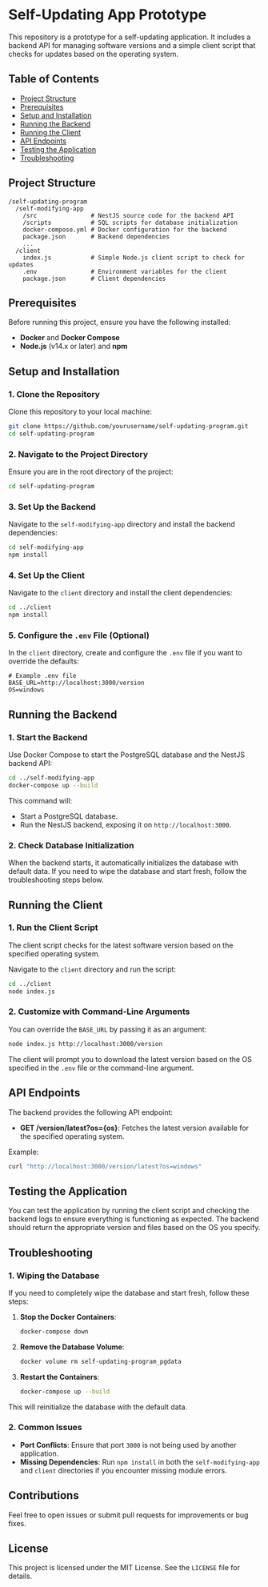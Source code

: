 # Self-Updating App Prototype

This repository is a prototype for a self-updating application. It includes a backend API for managing software versions and a simple client script that checks for updates based on the operating system.

## Table of Contents

- [Project Structure](#project-structure)
- [Prerequisites](#prerequisites)
- [Setup and Installation](#setup-and-installation)
- [Running the Backend](#running-the-backend)
- [Running the Client](#running-the-client)
- [API Endpoints](#api-endpoints)
- [Testing the Application](#testing-the-application)
- [Troubleshooting](#troubleshooting)

## Project Structure

```
/self-updating-program
  /self-modifying-app
    /src               # NestJS source code for the backend API
    /scripts           # SQL scripts for database initialization
    docker-compose.yml # Docker configuration for the backend
    package.json       # Backend dependencies
    ...
  /client
    index.js           # Simple Node.js client script to check for updates
    .env               # Environment variables for the client
    package.json       # Client dependencies

```


## Prerequisites

Before running this project, ensure you have the following installed:

- **Docker** and **Docker Compose**
- **Node.js** (v14.x or later) and **npm**

## Setup and Installation

### 1. Clone the Repository

Clone this repository to your local machine:

```bash
git clone https://github.com/yourusername/self-updating-program.git
cd self-updating-program
```

### 2. Navigate to the Project Directory

Ensure you are in the root directory of the project:

```bash
cd self-updating-program
```

### 3. Set Up the Backend

Navigate to the `self-modifying-app` directory and install the backend dependencies:

```bash
cd self-modifying-app
npm install
```

### 4. Set Up the Client

Navigate to the `client` directory and install the client dependencies:

```bash
cd ../client
npm install
```

### 5. Configure the `.env` File (Optional)

In the `client` directory, create and configure the `.env` file if you want to override the defaults:

```
# Example .env file
BASE_URL=http://localhost:3000/version
OS=windows
```

## Running the Backend

### 1. Start the Backend

Use Docker Compose to start the PostgreSQL database and the NestJS backend API:

```bash
cd ../self-modifying-app
docker-compose up --build
```

This command will:
- Start a PostgreSQL database.
- Run the NestJS backend, exposing it on `http://localhost:3000`.

### 2. Check Database Initialization

When the backend starts, it automatically initializes the database with default data. If you need to wipe the database and start fresh, follow the troubleshooting steps below.

## Running the Client

### 1. Run the Client Script

The client script checks for the latest software version based on the specified operating system.

Navigate to the `client` directory and run the script:

```bash
cd ../client
node index.js
```

### 2. Customize with Command-Line Arguments

You can override the `BASE_URL` by passing it as an argument:

```bash
node index.js http://localhost:3000/version
```

The client will prompt you to download the latest version based on the OS specified in the `.env` file or the command-line argument.

## API Endpoints

The backend provides the following API endpoint:

- **GET /version/latest?os={os}**: Fetches the latest version available for the specified operating system.

Example:

```bash
curl "http://localhost:3000/version/latest?os=windows"
```

## Testing the Application

You can test the application by running the client script and checking the backend logs to ensure everything is functioning as expected. The backend should return the appropriate version and files based on the OS you specify.

## Troubleshooting

### 1. Wiping the Database

If you need to completely wipe the database and start fresh, follow these steps:

1. **Stop the Docker Containers**:

   ```bash
   docker-compose down
   ```

2. **Remove the Database Volume**:

   ```bash
   docker volume rm self-updating-program_pgdata
   ```

3. **Restart the Containers**:

   ```bash
   docker-compose up --build
   ```

This will reinitialize the database with the default data.

### 2. Common Issues

- **Port Conflicts**: Ensure that port `3000` is not being used by another application.
- **Missing Dependencies**: Run `npm install` in both the `self-modifying-app` and `client` directories if you encounter missing module errors.

## Contributions

Feel free to open issues or submit pull requests for improvements or bug fixes.

## License

This project is licensed under the MIT License. See the `LICENSE` file for details.
